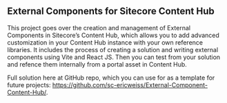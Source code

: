 ## External Components for Sitecore Content Hub

This project goes over the creation and management of External Components in Sitecore’s Content Hub, which allows you to add advanced customization in your Content Hub instance with your own reference libraries. It includes the process of creating a solution and writing external components using Vite and React JS. Then you can test from your solution and refence them internally from a portal asset in Content Hub.

Full solution here at GitHub repo, which you can use for as a template for future projects: https://github.com/sc-ericweiss/External-Component-Content-Hub/.